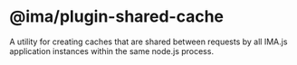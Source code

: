 # @ima/plugin-shared-cache

A utility for creating caches that are shared between requests by all IMA.js
application instances within the same node.js process.
